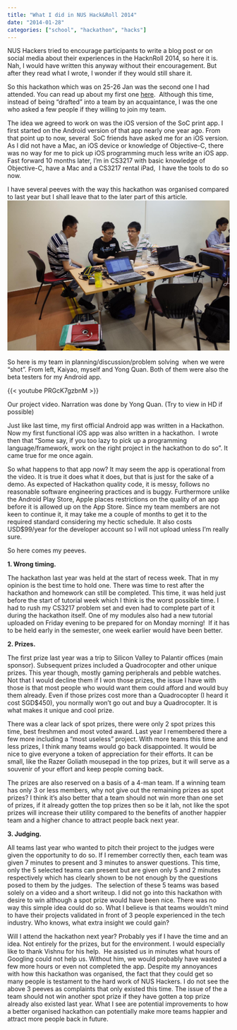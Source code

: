```yaml
---
title: "What I did in NUS Hack&Roll 2014"
date: "2014-01-28"
categories: ["school", "hackathon", "hacks"]
---
```


NUS Hackers tried to encourage participants to write a blog post or on social media about their experiences in the HacknRoll 2014, so here it is.  Nah, I would have written this anyway without their encouragement. But after they read what I wrote, I wonder if they would still share it.

So this hackathon which was on 25-26 Jan was the second one I had attended. You can read up about my first one [here](/2013/02/my-experience-nus-hackroll-2013).  Although this time, instead of being “drafted” into a team by an acquaintance, I was the one who asked a few people if they willing to join my team.

The idea we agreed to work on was the iOS version of the SoC print app. I first started on the Android version of that app nearly one year ago. From that point up to now, several  SoC friends have asked me for an iOS version. As I did not have a Mac, an iOS device or knowledge of Objective-C, there was no way for me to pick up iOS programming much less write an iOS app. Fast forward 10 months later, I’m in CS3217 with basic knowledge of Objective-C, have a Mac and a CS3217 rental iPad,  I have the tools to do so now.

I have several peeves with the way this hackathon was organised compared to last year but I shall leave that to the later part of this article. ![HacknRoll 2014 my team](images/HacknRoll-2014-my-team.jpg)

So here is my team in planning/discussion/problem solving  when we were “shot”. From left, Kaiyao, myself and Yong Quan. Both of them were also the beta testers for my Android app.

{{< youtube PRGcK7gzbnM >}}

Our project video. Narration was done by Yong Quan. (Try to view in HD if possible)
<!--more-->
Just like last time, my first official Android app was written in a Hackathon. Now my first functional iOS app was also written in a hackathon.  I wrote then that “Some say, if you too lazy to pick up a programming language/framework, work on the right project in the hackathon to do so”. It came true for me once again.

So what happens to that app now? It may seem the app is operational from the video. It is true it does what it does, but that is just for the sake of a demo. As expected of Hackathon quality code, it is messy, follows no reasonable software engineering practices and is buggy. Furthermore unlike the Android Play Store, Apple places restrictions on the quality of an app before it is allowed up on the App Store. Since my team members are not keen to continue it, it may take me a couple of months to get it to the required standard considering my hectic schedule. It also costs USD$99/year for the developer account so I will not upload unless I’m really sure.

So here comes my peeves. 

**1\. Wrong timing.**

The hackathon last year was held at the start of recess week. That in my opinion is the best time to hold one. There was time to rest after the hackathon and homework can still be completed. This time, it was held just before the start of tutorial week which I think is the worst possible time. I had to rush my CS3217 problem set and even had to complete part of it during the hackathon itself. One of my modules also had a new tutorial uploaded on Friday evening to be prepared for on Monday morning!  If it has to be held early in the semester, one week earlier would have been better.

**2\. Prizes.**

The first prize last year was a trip to Silicon Valley to Palantir offices (main sponsor). Subsequent prizes included a Quadrocopter and other unique prizes. This year though, mostly gaming peripherals and pebble watches. Not that I would decline them if I won those prizes, the issue I have with those is that most people who would want them could afford and would buy them already. Even if those prizes cost more than a Quadrocopter (I heard it cost SGD$450), you normally won’t go out and buy a Quadrocopter. It is what makes it unique and cool prize.

There was a clear lack of spot prizes, there were only 2 spot prizes this time, best freshmen and most voted award. Last year I remembered there a few more including a “most useless” project. With more teams this time and less prizes, I think many teams would go back disappointed. It would be nice to give everyone a token of appreciation for their efforts. It can be small, like the Razer Goliath mousepad in the top prizes, but it will serve as a souvenir of your effort and keep people coming back.

The prizes are also reserved on a basis of a 4-man team. If a winning team has only 3 or less members, why not give out the remaining prizes as spot prizes? I think it’s also better that a team should not win more than one set of prizes, if it already gotten the top prizes then so be it lah, not like the spot prizes will increase their utility compared to the benefits of another happier team and a higher chance to attract people back next year.

**3\. Judging.**

All teams last year who wanted to pitch their project to the judges were given the opportunity to do so. If I remember correctly then, each team was given 7 minutes to present and 3 minutes to answer questions. This time, only the 5 selected teams can present but are given only 5 and 2 minutes respectively which has clearly shown to be not enough by the questions posed to them by the judges.  The selection of these 5 teams was based solely on a video and a short writeup. I did not go into this hackathon with desire to win although a spot prize would have been nice. There was no way this simple idea could do so. What I believe is that teams wouldn’t mind to have their projects validated in front of 3 people experienced in the tech industry. Who knows, what extra insight we could gain?

Will I attend the hackathon next year? Probably yes if I have the time and an idea. Not entirely for the prizes, but for the environment. I would especially like to thank Vishnu for his help.  He assisted us in minutes what hours of Googling could not help us. Without him, we would probably have wasted a few more hours or even not completed the app. Despite my annoyances with how this hackathon was organised, the fact that they could get so many people is testament to the hard work of NUS Hackers. I do not see the above 3 peeves as complaints that only existed this time. The issue of the a team should not win another spot prize if they have gotten a top prize already also existed last year. What I see are potential improvements to how a better organised hackathon can potentially make more teams happier and attract more people back in future.
